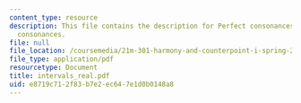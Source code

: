 ```yaml
---
content_type: resource
description: This file contains the description for Perfect consonances, and Imperfect
  consonances.
file: null
file_location: /coursemedia/21m-301-harmony-and-counterpoint-i-spring-2005/e8719c712f83b7e2ec647e1d0b0148a8_intervals_real.pdf
file_type: application/pdf
resourcetype: Document
title: intervals_real.pdf
uid: e8719c71-2f83-b7e2-ec64-7e1d0b0148a8
---
```

